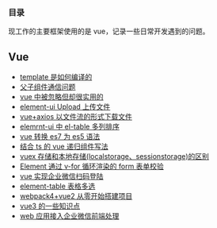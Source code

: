 ### 目录

现工作的主要框架使用的是 vue，记录一些日常开发遇到的问题。

## Vue

-   [template 是如何编译的](/accumulate/vue/1.html)
-   [父子组件通信问题](/accumulate/vue/2.html)
-   [vue 中被忽略但却很实用的](/accumulate/vue/3.html)
-   [element-ui Upload 上传文件](/accumulate/vue/4.html)
-   [vue+axios 以文件流的形式下载文件](/accumulate/vue/5.html)
-   [elemrnt-ui 中 el-table 多列排序](/accumulate/vue/6.html)
-   [vue 转换 es7 为 es5 语法](/accumulate/vue/7.html)
-   [结合 ts 的 vue 递归组件写法](/accumulate/vue/8.html)
-   [vuex 存储和本地存储(localstorage、sessionstorage)的区别](/accumulate/vue/9.html)
-   [Element 通过 v-for 循环渲染的 form 表单校验](/accumulate/vue/10.html)
-   [vue 实现企业微信扫码登陆](/accumulate/vue/11.html)
-   [element-table 表格多选](/accumulate/vue/12.html)
-   [webpack4+vue2 从零开始搭建项目](/accumulate/vue/13.html)
    <!-- -   [vu3+vite项目搭建]() -->
-   [vue3 的一些知识点](/accumulate/vue/14.html)
-   [web 应用接入企业微信前端处理](/accumulate/vue/15.html)
